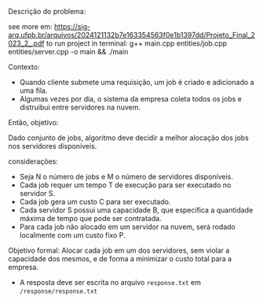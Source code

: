 Descrição do problema:

see more em: https://sig-arq.ufpb.br/arquivos/2024121132b7e163354563f0e1b1397dd/Projeto_Final_2023_2_.pdf
to run project in terminal: g++ main.cpp entities/job.cpp entities/server.cpp -o main && ./main

Contexto:

- Quando cliente submete uma requisição, um job é criado e adicionado a uma fila.
- Algumas vezes por dia, o sistema da empresa coleta todos os jobs e distruibui entre servidores na nuvem.

Então, objetivo:

Dado conjunto de jobs, algoritmo deve decidir a melhor alocação dos jobs nos servidores disponíveis.

considerações:

- Seja N o número de jobs e M o número de servidores disponíveis.
- Cada job requer um tempo T de execução para ser executado no servidor S.
- Cada job gera um custo C para ser executado.
- Cada servidor S possui uma capacidade B, que específica a quantidade máxima de tempo que pode ser contratada.
- Para cada job não alocado em um servidor na nuvem, será rodado localmente com um custo fixo P.

Objetivo formal: Alocar cada job em um dos servidores, sem violar a capacidade dos mesmos, e de forma a minimizar o custo total para a empresa.

- A resposta deve ser escrita no arquivo `response.txt` em `/response/response.txt`
